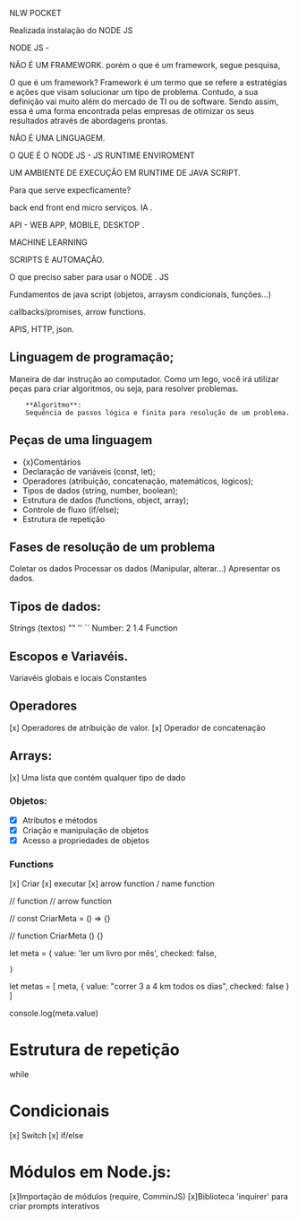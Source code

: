 NLW POCKET

Realizada instalação do NODE JS 



NODE JS -

NÃO É UM FRAMEWORK. porém o que é um framework, segue pesquisa, 

O que é um framework? Framework é um termo que se refere a estratégias e ações que visam solucionar um tipo de problema. Contudo, a sua definição vai muito além do mercado de TI ou de software. Sendo assim, essa é uma forma encontrada pelas empresas de otimizar os seus resultados através de abordagens prontas.


NÃO É UMA LINGUAGEM. 


O QUE É O NODE JS - JS RUNTIME ENVIROMENT 

UM AMBIENTE DE EXECUÇÃO EM RUNTIME DE JAVA SCRIPT. 


Para que serve expecficamente? 

back end 
front end 
micro serviços. 
IA . 

API - WEB APP, MOBILE, DESKTOP . 

MACHINE LEARNING 

SCRIPTS E AUTOMAÇÃO. 


O que preciso saber para usar o NODE . JS 

Fundamentos de java script (objetos, arraysm condicionais, funções...)

callbacks/promises, arrow functions. 
 
 APIS, HTTP, json. 

 ## Linguagem de programação;

 Maneira de dar instrução ao computador.
 Como um lego, você irá utilizar peças para criar algoritmos, ou seja, para resolver problemas. 

        **Algoritmo**:
        Sequência de passos lógica e finita para resolução de um problema. 


## Peças de uma linguagem

- {x}Comentários 
- Declaração de variáveis  (const, let);
- Operadores (atribuição, concatenação, matemáticos, lógicos);
- Tipos de dados (string, number, boolean);
- Estrutura de dados (functions, object, array);
- Controle de fluxo (if/else);
- Estrutura de repetição



## Fases de resolução de um problema 

Coletar os dados 
Processar os dados (Manipular, alterar...)
Apresentar os dados. 


## Tipos de dados: 

Strings (textos) "" '' ``
Number: 2 1.4
Function 



## Escopos e Variavéis. 

Variavéis globais e locais
Constantes

## Operadores 

[x] Operadores de atribuição de valor. 
[x] Operador de concatenação
## Arrays: 

[x] Uma lista que contém qualquer tipo de dado 

### Objetos: 

- [x]  Atributos e métodos 
- [x]  Criação e manipulação de objetos 
- [x]  Acesso a propriedades de objetos 

### Functions

[x] Criar 
[x] executar
[x] arrow function / name  function






// function // arrow function

// const CriarMeta = () => {}

// function CriarMeta () {}




let meta = {
    value: 'ler um livro por mês',
    checked: false,
    
    }


let metas = [
    meta, 
    {
        value: "correr 3 a 4 km todos os dias",
        checked: false 
    }
]

console.log(meta.value)



# Estrutura de repetição 

while 

# Condicionais 

[x] Switch 
[x] if/else
# Módulos em Node.js: 

[x]Importação de módulos (require, ComminJS)
[x]Biblioteca 'inquirer' para criar prompts interativos


